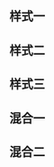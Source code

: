 ## 样式一

<hollowOut-circle/>

## 样式二

<hollowOut-twoCircles/>

## 样式三

<hollowOut-manyCircles/>

## 混合一
<hollowOut-composeTreee/>

## 混合二

<hollowOut-composeMany/>
